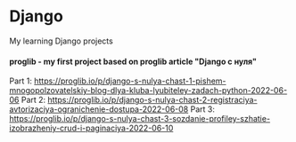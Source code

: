 # Django
My learning Django projects 

#### proglib - my first project based on proglib article "Django с нуля"
Part 1: https://proglib.io/p/django-s-nulya-chast-1-pishem-mnogopolzovatelskiy-blog-dlya-kluba-lyubiteley-zadach-python-2022-06-06
Part 2: https://proglib.io/p/django-s-nulya-chast-2-registraciya-avtorizaciya-ogranichenie-dostupa-2022-06-08
Part 3: https://proglib.io/p/django-s-nulya-chast-3-sozdanie-profiley-szhatie-izobrazheniy-crud-i-paginaciya-2022-06-10

